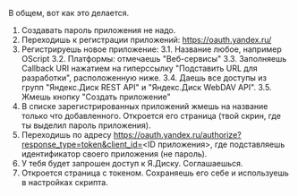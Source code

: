В общем, вот как это делается.
1. Создавать пароль приложения не надо.
2. Переходишь к регистрации приложений: https://oauth.yandex.ru/
3. Регистрируешь новое приложение:
   3.1. Название любое, например OScript
   3.2. Платформы: отмечаешь "Веб-сервисы"
   3.3. Заполняешь Callback URI нажатием на гиперссылку "Подставить URL для разработки", расположенную ниже.
   3.4. Даешь все доступы из групп "Яндекс.Диск REST API" и "Яндекс.Диск WebDAV API".
   3.5. Жмешь кнопку "Создать приложение"
4. В списке зарегистрированных приложений жмешь на название только что добавленного. Откроется его страница (твой скрин, где ты выделил пароль приложения).
5. Переходишь по адресу https://oauth.yandex.ru/authorize?response_type=token&client_id=<ID приложения>, где подставляешь идентификатор своего приложения (не пароль).
6. У тебя будет запрошен доступ к Я.Диску. Соглашаешься.
7. Откроется страница с токеном. Сохраняешь его себе и используешь в настройках скрипта.